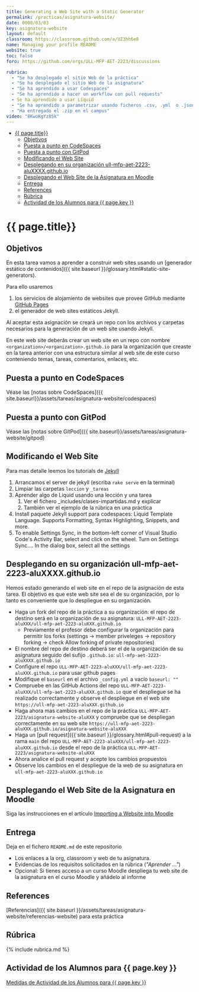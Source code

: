 ```yaml
---
title: Generating a Web Site with a Static Generator
permalink: /practicas/asignatura-website/
date: 0000/03/03
key: asignatura-website
layout: default
classroom: https://classroom.github.com/a/UZ3hh6e8
name: Managing your profile README
website: true
toc: false
foro: https://github.com/orgs/ULL-MFP-AET-2223/discussions

rubrica:
  - "Se ha desplegado el sitio Web de la práctica"
  - "Se ha desplegado el sitio Web de la asignatura"
  - "Se ha aprendido a usar Codespaces"
  - "Se ha aprendido a hacer un workflow con pull requests"
  - Se ha aprendido a usar Liquid 
  - "Se ha aprendido a parametrizar usando ficheros .csv, .yml  o .json desde la carpeta `_data`" 
  - "Ha entregado el .zip en el campus"
video: "8KwoKgYz85k"
---
```


- [{{ page.title}}](#-pagetitle)
  - [Objetivos](#objetivos)
  - [Puesta a punto en CodeSpaces](#puesta-a-punto-en-codespaces)
  - [Puesta a punto con GitPod](#puesta-a-punto-con-gitpod)
  - [Modificando el Web Site](#modificando-el-web-site)
  - [Desplegando en su organización ull-mfp-aet-2223-aluXXXX.github.io](#desplegando-en-su-organización-ull-mfp-aet-2223-aluxxxxgithubio)
  - [Desplegando el Web Site de la Asignatura en Moodle](#desplegando-el-web-site-de-la-asignatura-en-moodle)
  - [Entrega](#entrega)
  - [References](#references)
  - [Rúbrica](#rúbrica)
  - [Actividad de los Alumnos para {{ page.key }}](#actividad-de-los-alumnos-para--pagekey-)


# {{ page.title}}

## Objetivos

En esta tarea vamos a aprender a construir web sites usando un [generador estático de contenidos]({{ site.baseurl }}/glossary.html#static-site-generators). 

Para ello usaremos 

1. los servicios de alojamiento de websites que provee GitHub mediante [GitHub Pages](https://pages.github.com/)
2. el generador de web sites estáticos Jekyll.

Al aceptar esta asignación se creará un repo con los archivos y carpetas necesarios para la generación de un web site usando Jekyll. 

En este  web site deberás crear un web site en un repo con nombre `<organization>/<organization>.github.io` para la organización que creaste en la tarea anterior  con una estructura similar al  web site de este curso conteniendo temas, tareas, comentarios, enlaces, etc. 

## Puesta a punto en CodeSpaces

Véase las [notas sobre CodeSpaces]({{ site.baseurl}}/assets/tareas/asignatura-website/codespaces)

## Puesta a punto con GitPod 

Véase las [notas sobre GitPod]({{ site.baseurl}}/assets/tareas/asignatura-website/gitpod)

## Modificando el Web Site

Para mas detalle leemos los tutorials de [Jekyll](https://jekyllrb.com/docs/)

1. Arrancamos el server de jekyll (escriba `rake serve` en la terminal)
2. Limpiar las carpetas `leccion` y `_tareas` 
3. Aprender algo de Liquid usando una lección y una tarea
   1. Ver el fichero _includes/clases-impartidas.md y explicar
   2.  También ver el ejemplo de  la rúbrica en una práctica
4. Install paquete Jekyll support para codespaces: Liquid Template Language. Supports Formatting, Syntax Highlighting, Snippets, and more.
5. To enable Settings Sync, in the bottom-left corner of Visual Studio Code's Activity Bar, select  and click on the wheel. Turn on Settings Sync…. In the dialog box, select all the settings

## Desplegando en su organización ull-mfp-aet-2223-aluXXXX.github.io

Hemos estado generando el web site en el repo de la asignación de esta tarea. 
El objetivo es que este web site sea el de su organización, por lo tanto es conveniente que lo despliegue en su organización.

* Haga un fork del repo de la práctica a su organización: el repo de destino será en la organización de su asignatura:  `ULL-MFP-AET-2223-aluXXX/ull-mfp-aet-2223-aluXXX.github.io`
   *  Previamente el profesor debe configurar la organización para permitir los forks (settings -> member priveleges -> repository forking -> check Allow forking of private repositories)
* El nombre del repo de destino deberá ser el de la organización de su asignatura seguido del sufijo `.github.io`: `ull-mfp-aet-2223-aluXXXX.github.io`
* Configure el repo `ULL-MFP-AET-2223-aluXXX/ull-mfp-aet-2223-aluXXX.github.io` para usar github pages
* Modifique el `baseurl` en el archivo `_config.yml` a vacío `baseurl: ""` 
* Compruebe en las GitHub Actions del repo `ULL-MFP-AET-2223-aluXXX/ull-mfp-aet-2223-aluXXX.github.io` que el despliegue se ha realizado correctamente y observe el despliegue en el web site `https://ull-mfp-aet-2223-aluXXX.github.io` 
* Haga ahora mas cambios en el repo de la práctica `ULL-MFP-AET-2223/asignatura-website-aluXXX` y compruebe que se despliegan correctamente en su web site `https://ull-mfp-aet-2223-aluXXX.github.io/asignatura-website-aluXXX` 
* Haga un [pull request]({{ site.baseurl }}/glossary.html#pull-request) a la rama `main` del repo `ULL-MFP-AET-2223-aluXXX/ull-mfp-aet-2223-aluXXX.github.io` desde el repo de la práctica `ULL-MFP-AET-2223/asignatura-website-aluXXX`
* Ahora analice el pull request y acepte los cambios propuestos
* Observe los cambios en el despliegue de la web de su asignatura en `ull-mfp-aet-2223-aluXXX.github.io`

<!--
## Añadir una sección de Comentarios

Instale  utterances en su repo [https://github.com/apps/utterances](https://github.com/apps/utterances) y configurela para añadir comentarios a su repo.
-->


## Desplegando el Web Site de la Asignatura en Moodle

Siga las instrucciones en el artículo [Importing a Website into Moodle]({{site.baseurl}}/pages/moodle.html)

## Entrega

Deja en el fichero `README.md` de este repositorio 

* Los enlaces a la org, classroom y web de tu asignatura. 
* Evidencias de los requisitos solicitados en la rúbrica (*"Aprender ..."*)
* Opcional: Si tienes acceso a un curso Moodle despliega  tu web site de la asignatura en el curso Moodle y añádelo al informe

## References

[Referencias]({{ site.baseurl }}/assets/tareas/asignatura-website/referencias-website) para esta práctica

## Rúbrica

{% include rubrica.md %}

## Actividad de los Alumnos para {{ page.key }}

<a href="{{ site.baseurl }}/assets/tareas/{{ page.key }}/activity.html" target="_blank">Medidas de Actividad de los Alumnos para {{ page.key }}</a>
